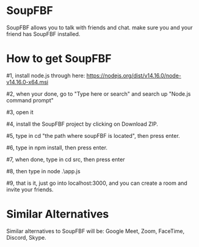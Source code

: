 # SoupFBF
SoupFBF allows you to talk with friends and chat.
make sure you and your friend has SoupFBF installed.

# How to get SoupFBF

#1, install node.js through here: https://nodejs.org/dist/v14.16.0/node-v14.16.0-x64.msi

#2, when your done, go to "Type here or search" and search up "Node.js command prompt"

#3, open it

#4, install the SoupFBF project by clicking on Download ZIP.

#5, type in cd "the path where soupFBF is located", then press enter.

#6, type in npm install, then press enter.

#7, when done, type in cd src, then press enter

#8, then type in node .\app.js

#9, that is it, just go into localhost:3000, and you can create a room and invite your friends.

# Similar Alternatives

Similar alternatives to SoupFBF will be:
Google Meet, 
Zoom, 
FaceTime, 
Discord, 
Skype.
